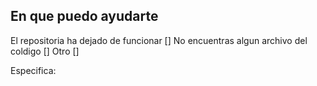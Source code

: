 ## En que puedo ayudarte

El repositoria ha dejado de funcionar []
No encuentras algun archivo del coldigo []
Otro []

Especifica: 
